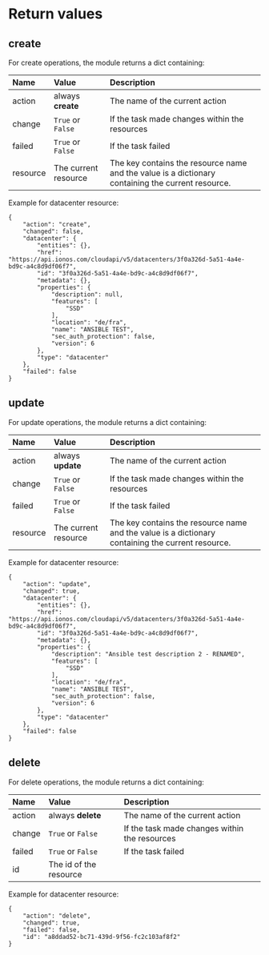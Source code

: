 # Return values

## create

For create operations, the module returns a dict containing:

| Name | Value | Description |
| :--- | :--- | :--- |
| action | always **create** | The name of the current action |
| change | `True` or `False` | If the task made changes within the resources |
| failed | `True` or `False` | If the task failed |
| resource | The current resource | The key contains the resource name and the value is a dictionary containing the current resource. |

Example for datacenter resource:

```text
{
    "action": "create",
    "changed": false,
    "datacenter": {
        "entities": {},
        "href": "https://api.ionos.com/cloudapi/v5/datacenters/3f0a326d-5a51-4a4e-bd9c-a4c8d9df06f7",
        "id": "3f0a326d-5a51-4a4e-bd9c-a4c8d9df06f7",
        "metadata": {},
        "properties": {
            "description": null,
            "features": [
                "SSD"
            ],
            "location": "de/fra",
            "name": "ANSIBLE TEST",
            "sec_auth_protection": false,
            "version": 6
        },
        "type": "datacenter"
    },
    "failed": false
}
```

## update

For update operations, the module returns a dict containing:

| Name | Value | Description |
| :--- | :--- | :--- |
| action | always **update** | The name of the current action |
| change | `True` or `False` | If the task made changes within the resources |
| failed | `True` or `False` | If the task failed |
| resource | The current resource | The key contains the resource name and the value is a dictionary containing the current resource. |

Example for datacenter resource:

```text
{
    "action": "update",
    "changed": true,
    "datacenter": {
        "entities": {},
        "href": "https://api.ionos.com/cloudapi/v5/datacenters/3f0a326d-5a51-4a4e-bd9c-a4c8d9df06f7",
        "id": "3f0a326d-5a51-4a4e-bd9c-a4c8d9df06f7",
        "metadata": {},
        "properties": {
            "description": "Ansible test description 2 - RENAMED",
            "features": [
                "SSD"
            ],
            "location": "de/fra",
            "name": "ANSIBLE TEST",
            "sec_auth_protection": false,
            "version": 6
        },
        "type": "datacenter"
    },
    "failed": false
}
```

## delete

For delete operations, the module returns a dict containing:

| Name | Value | Description |
| :--- | :--- | :--- |
| action | always **delete** | The name of the current action |
| change | `True` or `False` | If the task made changes within the resources |
| failed | `True` or `False` | If the task failed |
| id | The id of the resource |  |

Example for datacenter resource:

```text
{
    "action": "delete",
    "changed": true,
    "failed": false,
    "id": "a8ddad52-bc71-439d-9f56-fc2c103af8f2"
}
```

